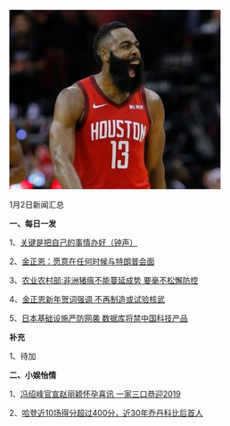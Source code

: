    ![01_01](.\01_02.jpg)

1月2日新闻汇总

**一、每日一发**

1、[关键是把自己的事情办好（钟声）](http://paper.people.com.cn/rmrb/html/2019-01/02/nw.D110000renmrb_20190102_2-03.htm)

2、[金正恩：愿意在任何时候与特朗普会面](https://news.163.com/19/0101/08/E4E2KEG00001875O.html)

3、[农业农村部:非洲猪瘟不能蔓延成势 要毫不松懈防控](https://news.163.com/18/1230/14/E49G6DUJ00018AOR.html)

4、[金正恩新年贺词强调 不再制造或试验核武](https://www.zaobao.com/news/world/story20190102-920404)

5、[日本基础设施严防网袭 数据库将禁中国科技产品](https://www.zaobao.com/news/world/story20190102-920395)



**补充**

1、待加



**二、小娱怡情**

1、[冯绍峰官宣赵丽颖怀孕喜讯 一家三口恭迎2019](http://news.67.com/hongse/2019/01/01/935477.html)

2、[哈登近10场得分超过400分，近30年乔丹科比后首人](https://baijiahao.baidu.com/s?id=1621424815014235874&wfr=spider&for=pc)